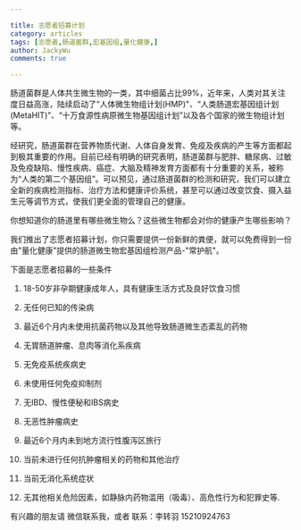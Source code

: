 ```yaml
---

title: 志愿者招募计划
category: articles
tags: [志愿者,肠道菌群,宏基因组,量化健康,]
author: JackyWu
comments: true

---
```


肠道菌群是人体共生微生物的一类，其中细菌占比99%，近年来，人类对其关注度日益高涨，陆续启动了“人体微生物组计划(HMP)"、“人类肠道宏基因组计划(MetaHIT)”、“十万食源性病原微生物基因组计划”以及各个国家的微生物组计划等。

经研究，肠道菌群在营养物质代谢、人体自身发育、免疫及疾病的产生等方面都起到极其重要的作用。目前已经有明确的研究表明，肠道菌群与肥胖、糖尿病、过敏及免疫缺陷、慢性疾病、癌症、大脑及精神发育方面都有十分重要的关系，被称为“人类的第二个基因组”。可以预见，通过肠道菌群的检测和研究，我们可以建立全新的疾病检测指标、治疗方法和健康评价系统，甚至可以通过改变饮食、摄入益生元等调节方式，使我们更全面的管理自己的健康。

你想知道你的肠道里有哪些微生物么？这些微生物都会对你的健康产生哪些影响？

我们推出了志愿者招募计划，你只需要提供一份新鲜的粪便，就可以免费得到一份由"量化健康"提供的肠道微生物宏基因组检测产品-"常护航"。

下面是志愿者招募的一些条件

1)   18-50岁非孕期健康成年人，具有健康生活方式及良好饮食习惯

2)   无任何已知的传染病

3)   最近6个月内未使用抗菌药物以及其他导致肠道微生态紊乱的药物

4)   无胃肠道肿瘤、息肉等消化系疾病

5)   无免疫系统疾病史

6)   未使用任何免疫抑制剂

7)   无IBD、慢性便秘和IBS病史

8)   无恶性肿瘤病史

9)   最近6个月内未到地方流行性腹泻区旅行

10)  当前未进行任何抗肿瘤相关的药物和其他治疗

11)  当前无消化系统症状

12)  无其他相关危险因素，如静脉内药物滥用（吸毒）、高危性行为和犯罪史等.

有兴趣的朋友请 微信联系我，或者 联系：李转羽 15210924763